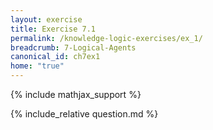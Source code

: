```yaml
---
layout: exercise
title: Exercise 7.1
permalink: /knowledge-logic-exercises/ex_1/
breadcrumb: 7-Logical-Agents
canonical_id: ch7ex1
home: "true"
---
```


{% include mathjax_support %}


<div id="hiddden">{% include_relative question.md %}</div>